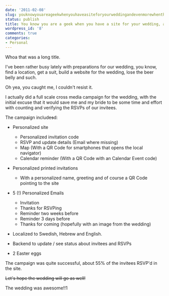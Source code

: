 ```yaml
---
date: '2011-02-08'
slug: youknowyouareageekwhenyouhaveasiteforyourweddingandevenmorewhenthereisaneastereggatthesiteaswell
status: publish
title: You know you are a geek when you have a site for your wedding, and even more when there are easter eggs at the site as well.
wordpress_id: '8'
comments: true
categories:
- Personal
---
```


Whoa that was a long title.

I've been rather busy lately with preparations for our wedding, you know, find a location, get a suit, build a website for the wedding, lose the beer belly and such.

Oh yea, you caught me, I couldn't resist it.

I actually did a full scale cross media campaign for the wedding, with the initial excuse that it would save me and my bride to be some time and effort with counting and verifying the RSVPs of our invitees.

The campaign include<del>s</del>d:

  * Personalized site 
    * Personalized invitation code
    * RSVP and update details (Email where missing)
    * Map (With a QR Code for smartphones that opens the local
navigator)
    * Calendar reminder (With a QR Code with an Calendar Event
code)

  
  * Personalized printed invitations 


    * With a personalized name, greeting and of course a QR Code
pointing to the site

  
  * 5 (!) Personalized Emails 


    * Invitation
    * Thanks for RSVPing
    * Reminder two weeks before
    * Reminder 3 days before
    * Thanks for coming (hopefully with an image from the
wedding)

  
  * Localized to Swedish, Hebrew and English.

  
  * Backend to update / see status about invitees and RSVPs

  
  * 2 Easter eggs



The campaign was quite successful, about 55% of the invitees RSVP'd in the site.


<del>Let's hope the wedding
will go as well!</del>

The wedding was awesome!!1
